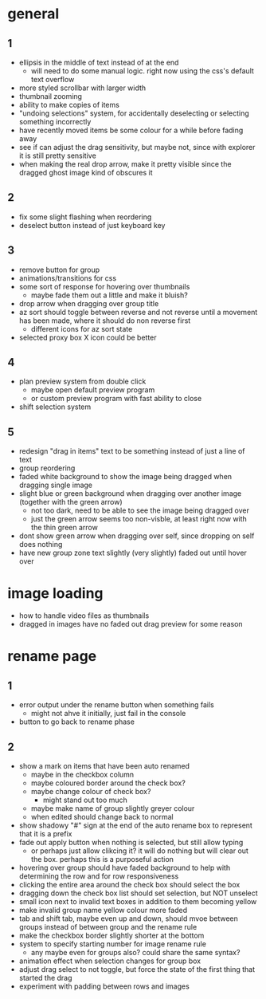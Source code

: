# general
## 1
- ellipsis in the middle of text instead of at the end
    - will need to do some manual logic. right now using the css's default text overflow
- more styled scrollbar with larger width
- thumbnail zooming
- ability to make copies of items
- "undoing selections" system, for accidentally deselecting or selecting something incorrectly
- have recently moved items be some colour for a while before fading away
- see if can adjust the drag sensitivity, but maybe not, since with explorer it is still pretty sensitive
- when making the real drop arrow, make it pretty visible since the dragged ghost image kind of obscures it

## 2
- fix some slight flashing when reordering
- deselect button instead of just keyboard key

## 3
- remove button for group
- animations/transitions for css
- some sort of response for hovering over thumbnails
    - maybe fade them out a little and make it bluish?
- drop arrow when dragging over group title
- az sort should toggle between reverse and not reverse until a movement has been made, where it should do non reverse first
    - different icons for az sort state
- selected proxy box X icon could be better

## 4
- plan preview system from double click
    - maybe open default preview program
    - or custom preview program with fast ability to close
- shift selection system

## 5
- redesign "drag in items" text to be something instead of just a line of text
- group reordering
- faded white background to show the image being dragged when dragging single image
- slight blue or green background when dragging over another image (together with the green arrow)
    - not too dark, need to be able to see the image being dragged over
    - just the green arrow seems too non-visble, at least right now with the thin green arrow
- dont show green arrow when dragging over self, since dropping on self does nothing
- have new group zone text slightly (very slightly) faded out until hover over

# image loading
- how to handle video files as thumbnails
- dragged in images have no faded out drag preview for some reason

# rename page
## 1
- error output under the rename button when something fails
    - might not ahve it initially, just fail in the console
- button to go back to rename phase

## 2
- show a mark on items that have been auto renamed
    - maybe in the checkbox column
    - maybe coloured border around the check box?
    - maybe change colour of check box?
        - might stand out too much
    - maybe make name of group slightly greyer colour
    - when edited should change back to normal
- show shadowy "#" sign at the end of the auto rename box to represent that it is a prefix
- fade out apply button when nothing is selected, but still allow typing
    - or perhaps just allow clikcing it? it will do nothing but will clear out the box. perhaps this is a purposeful action
- hovering over group should have faded background to help with determining the row and for row responsiveness
- clicking the entire area around the check box should select the box
- dragging down the check box list should set selection, but NOT unselect
- small icon next to invalid text boxes in addition to them becoming yellow
- make invalid group name yellow colour more faded
- tab and shift tab, maybe even up and down, should mvoe between groups instead of between group and the rename rule
- make the checkbox border slightly shorter at the bottom
- system to specify starting number for image rename rule
    - any maybe even for groups also? could share the same syntax?
- animation effect when selection changes for group box
- adjust drag select to not toggle, but force the state of the first thing that started the drag
- experiment with padding between rows and images